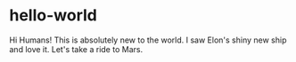 # hello-world
Hi Humans!
This is absolutely new to the world. I saw Elon's shiny new ship and love it. Let's take a ride to Mars.
